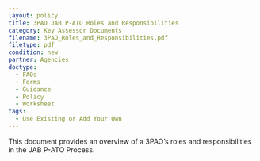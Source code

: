 ```yaml
---
layout: policy   
title: 3PAO JAB P-ATO Roles and Responsibilities
category: Key Assessor Documents
filename: 3PAO_Roles_and_Responsibilities.pdf
filetype: pdf
condition: new
partner: Agencies
doctype:
  - FAQs
  - Forms
  - Guidance
  - Policy
  - Worksheet
tags:
  - Use Existing or Add Your Own
---
```

This document provides an overview of a 3PAO’s roles and responsibilities in the JAB P-ATO Process.	
